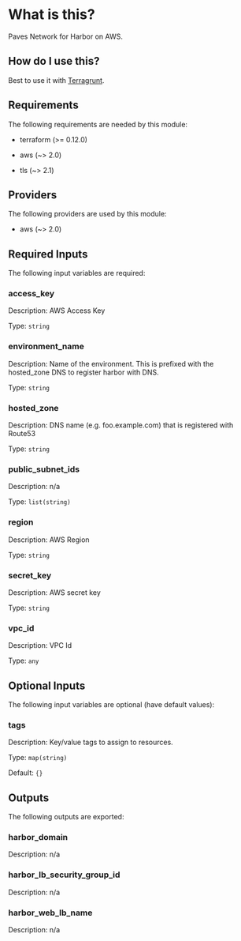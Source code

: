 # What is this?
Paves Network for Harbor on AWS.

## How do I use this? 
Best to use it with [Terragrunt](https://terragrunt.gruntwork.io/). 


## Requirements

The following requirements are needed by this module:

- terraform (>= 0.12.0)

- aws (~> 2.0)

- tls (~> 2.1)

## Providers

The following providers are used by this module:

- aws (~> 2.0)

## Required Inputs

The following input variables are required:

### access\_key

Description: AWS Access Key

Type: `string`

### environment\_name

Description: Name of the environment. This is prefixed with the hosted\_zone DNS to register harbor with DNS.

Type: `string`

### hosted\_zone

Description: DNS  name (e.g. foo.example.com) that is registered with Route53

Type: `string`

### public\_subnet\_ids

Description: n/a

Type: `list(string)`

### region

Description: AWS Region

Type: `string`

### secret\_key

Description: AWS secret key

Type: `string`

### vpc\_id

Description: VPC Id

Type: `any`

## Optional Inputs

The following input variables are optional (have default values):

### tags

Description: Key/value tags to assign to resources.

Type: `map(string)`

Default: `{}`

## Outputs

The following outputs are exported:

### harbor\_domain

Description: n/a

### harbor\_lb\_security\_group\_id

Description: n/a

### harbor\_web\_lb\_name

Description: n/a

